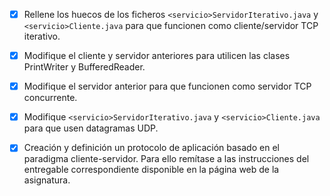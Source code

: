 - [x] Rellene los huecos de los ficheros `<servicio>ServidorIterativo.java` y `<servicio>Cliente.java` para que funcionen como cliente/servidor TCP iterativo.

- [x] Modifique el cliente y servidor anteriores para utilicen las clases PrintWriter y BufferedReader.

- [x] Modifique el servidor anterior para que funcionen como servidor TCP concurrente.

- [x] Modifique `<servicio>ServidorIterativo.java` y `<servicio>Cliente.java` para que usen datagramas UDP.

- [x] Creación y definición un protocolo de aplicación basado en el paradigma cliente-servidor. Para ello remítase a las instrucciones del entregable correspondiente disponible en la página web de la asignatura.
